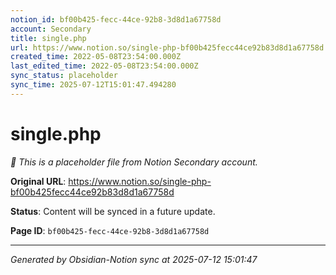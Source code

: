 ```yaml
---
notion_id: bf00b425-fecc-44ce-92b8-3d8d1a67758d
account: Secondary
title: single.php
url: https://www.notion.so/single-php-bf00b425fecc44ce92b83d8d1a67758d
created_time: 2022-05-08T23:54:00.000Z
last_edited_time: 2022-05-08T23:54:00.000Z
sync_status: placeholder
sync_time: 2025-07-12T15:01:47.494280
---
```


# single.php

*🔄 This is a placeholder file from Notion Secondary account.*

**Original URL**: https://www.notion.so/single-php-bf00b425fecc44ce92b83d8d1a67758d

**Status**: Content will be synced in a future update.

**Page ID**: `bf00b425-fecc-44ce-92b8-3d8d1a67758d`

---

*Generated by Obsidian-Notion sync at 2025-07-12 15:01:47*
